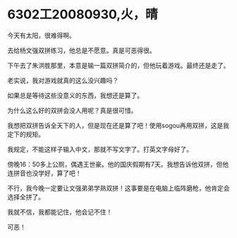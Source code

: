 # 6302工20080930,火，晴

今天有太阳，很难得啊。

去给杨文强双拼练习，他总是不愿意。真是可恶得很。

下午去了朱洪胜那里，本意是输一篇双拼简介的，但他玩着游戏。最终还是走了。

老实说，我对游戏就真的这么没兴趣吗？

如果总是等待这些没意义的东西，我想还是算了。

为什么这么好的双拼会没人用呢？真是很可惜。

我想把双拼告诉全天下的人，但是现在还是算了吧！使用sogou再用双拼，这是我定下的规矩。

我规定，不能这样子输入中文，那就不写文字了。打英文字母好了。

傍晚16：50多上公厕，偶遇王世豪。他的国庆假期有7天。我想告诉他双拼，但他连拼音也没学好，算了吧！

不行，我今晚一定要让文强弟弟学熟双拼！这事要是在电脑上临阵磨枪，他肯定会选择全拼了。

我就不信，我都能记住，他会记不住！

可恶！
